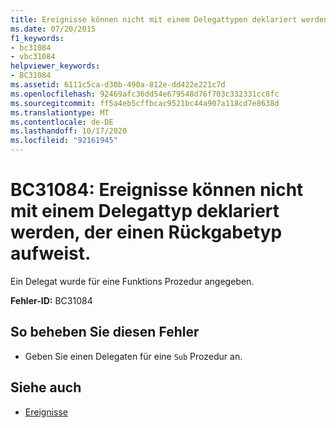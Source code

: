 ```yaml
---
title: Ereignisse können nicht mit einem Delegattypen deklariert werden, der einen Rückgabetyp hat.
ms.date: 07/20/2015
f1_keywords:
- bc31084
- vbc31084
helpviewer_keywords:
- BC31084
ms.assetid: 6111c5ca-d30b-490a-812e-dd422e221c7d
ms.openlocfilehash: 92469afc36dd54e679548d76f703c332331cc8fc
ms.sourcegitcommit: ff5a4eb5cffbcac9521bc44a907a118cd7e8638d
ms.translationtype: MT
ms.contentlocale: de-DE
ms.lasthandoff: 10/17/2020
ms.locfileid: "92161945"
---
```

# <a name="bc31084-events-cannot-be-declared-with-a-delegate-type-that-has-a-return-type"></a>BC31084: Ereignisse können nicht mit einem Delegattyp deklariert werden, der einen Rückgabetyp aufweist.

Ein Delegat wurde für eine Funktions Prozedur angegeben.

 **Fehler-ID:** BC31084

## <a name="to-correct-this-error"></a>So beheben Sie diesen Fehler

- Geben Sie einen Delegaten für eine `Sub` Prozedur an.

## <a name="see-also"></a>Siehe auch

- [Ereignisse](../../programming-guide/language-features/events/index.md)
